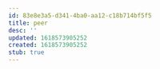 ```yaml
---
id: 83e8e3a5-d341-4ba0-aa12-c18b714bf5f5
title: peer
desc: ''
updated: 1618573905252
created: 1618573905252
stub: true
---
```



